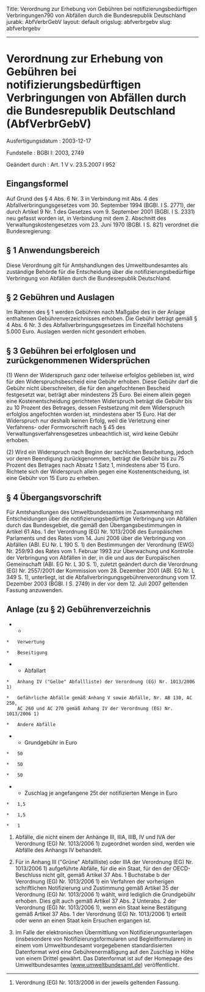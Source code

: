Title: Verordnung zur Erhebung von Gebühren bei notifizierungsbedürftigen Verbringungen790
  von Abfällen durch die Bundesrepublik Deutschland
jurabk: AbfVerbrGebV
layout: default
origslug: abfverbrgebv
slug: abfverbrgebv

---

# Verordnung zur Erhebung von Gebühren bei notifizierungsbedürftigen Verbringungen von Abfällen durch die Bundesrepublik Deutschland (AbfVerbrGebV)

Ausfertigungsdatum
:   2003-12-17

Fundstelle
:   BGBl I: 2003, 2749

Geändert durch
:   Art. 1 V v. 23.5.2007 I 952


## Eingangsformel

Auf Grund des § 4 Abs. 6 Nr. 3 in Verbindung mit Abs. 4 des
Abfallverbringungsgesetzes vom 30. September 1994 (BGBl. I S. 2771),
der durch Artikel 9 Nr. 1 des Gesetzes vom 9. September 2001 (BGBl. I
S. 2331) neu gefasst worden ist, in Verbindung mit dem 2. Abschnitt
des Verwaltungskostengesetzes vom 23. Juni 1970 (BGBl. I S. 821)
verordnet die Bundesregierung:


## § 1 Anwendungsbereich

Diese Verordnung gilt für Amtshandlungen des Umweltbundesamtes als
zuständige Behörde für die Entscheidung über die
notifizierungsbedürftige Verbringung von Abfällen durch die
Bundesrepublik Deutschland.


## § 2 Gebühren und Auslagen

Im Rahmen des § 1 werden Gebühren nach Maßgabe des in der Anlage
enthaltenen Gebührenverzeichnisses erhoben. Die Gebühr beträgt gemäß §
4 Abs. 6 Nr. 3 des Abfallverbringungsgesetzes im Einzelfall höchstens
5\.000 Euro. Auslagen werden nicht gesondert erhoben.


## § 3 Gebühren bei erfolglosen und zurückgenommenen Widersprüchen

(1) Wenn der Widerspruch ganz oder teilweise erfolglos geblieben ist,
wird für den Widerspruchsbescheid eine Gebühr erhoben. Diese Gebühr
darf die Gebühr nicht überschreiten, die für den angefochtenen
Bescheid festgesetzt war, beträgt aber mindestens 25 Euro. Bei einem
allein gegen eine Kostenentscheidung gerichteten Widerspruch beträgt
die Gebühr bis zu 10 Prozent des Betrages, dessen Festsetzung mit dem
Widerspruch erfolglos angefochten worden ist, mindestens aber 15 Euro.
Hat der Widerspruch nur deshalb keinen Erfolg, weil die Verletzung
einer Verfahrens- oder Formvorschrift nach § 45 des
Verwaltungsverfahrensgesetzes unbeachtlich ist, wird keine Gebühr
erhoben.

(2) Wird ein Widerspruch nach Beginn der sachlichen Bearbeitung,
jedoch vor deren Beendigung zurückgenommen, beträgt die Gebühr bis zu
75 Prozent des Betrages nach Absatz 1 Satz 1, mindestens aber 15 Euro.
Richtete sich der Widerspruch allein gegen eine Kostenentscheidung,
ist eine Gebühr von 15 Euro zu erheben.


## § 4 Übergangsvorschrift

Für Amtshandlungen des Umweltbundesamtes im Zusammenhang mit
Entscheidungen über die notifizierungsbedürftige Verbringung von
Abfällen durch das Bundesgebiet, die gemäß den Übergangsbestimmungen
in Artikel 61 Abs. 1 der Verordnung (EG) Nr. 1013/2006 des
Europäischen Parlaments und des Rates vom 14. Juni 2006 über die
Verbringung von Abfällen (ABl. EU Nr. L 190 S. 1) den Bestimmungen der
Verordnung (EWG) Nr. 259/93 des Rates vom 1. Februar 1993 zur
Überwachung und Kontrolle der Verbringung von Abfällen in der, in die
und aus der Europäischen Gemeinschaft (ABl. EG Nr. L 30 S. 1), zuletzt
geändert durch die Verordnung (EG) Nr. 2557/2001 der Kommission vom
28\. Dezember 2001 (ABl. EG Nr. L 349 S. 1), unterliegt, ist die
Abfallverbringungsgebührenverordnung vom 17. Dezember 2003 (BGBl. I S.
2749) in der vor dem 12. Juli 2007 geltenden Fassung anzuwenden.


## Anlage (zu § 2) Gebührenverzeichnis


*    *
    *   Verwertung

    *   Beseitigung


*    *   Abfallart

    *   Anhang IV ("Gelbe" Abfallliste) der Verordnung (EG) Nr. 1013/2006 1)

    *   Gefährliche Abfälle gemäß Anhang V sowie Abfälle, Nr. AB 130, AC 250,
        AC 260 und AC 270 gemäß Anhang IV der Verordnung (EG) Nr. 1013/2006 1)

    *   Andere Abfälle


*    *   Grundgebühr in Euro

    *   50

    *   50

    *   50


*    *   Zuschlag je angefangene 25t der notifizierten Menge in Euro

    *   1,5

    *   1,5

    *   1




1.  Abfälle, die nicht einem der Anhänge III, IIIA, IIIB, IV und IVA der
    Verordnung (EG) Nr. 1013/2006 1) zugeordnet worden sind, werden wie
    Abfälle des Anhangs IV behandelt.


2.  Für in Anhang III ("Grüne" Abfallliste) oder IIIA der Verordnung (EG)
    Nr. 1013/2006 1) aufgeführte Abfälle, für die ein Staat, für den der
    OECD-Beschluss nicht gilt, gemäß Artikel 37 Abs. 1 Buchstabe b der
    Verordnung (EG) Nr. 1013/2006 1) ein Verfahren der vorherigen
    schriftlichen Notifizierung und Zustimmung gemäß Artikel 35 der
    Verordnung (EG) Nr. 1013/2006 1) wählt, wird lediglich die Grundgebühr
    erhoben. Dies gilt auch gemäß Artikel 37 Abs. 2 Unterabs. 2 der
    Verordnung (EG) Nr. 1013/2006 1), wenn ein Staat keine Bestätigung
    gemäß Artikel 37 Abs. 1 der Verordnung (EG) Nr. 1013/2006 1) erteilt
    oder wenn an einen Staat kein Ersuchen ergangen ist.


3.  Im Falle der elektronischen Übermittlung von Notifizierungsunterlagen
    (insbesondere von Notifizierungsformularen und Begleitformularen) in
    einem vom Umweltbundesamt vorgegebenen standardisierten Datenformat
    wird eine Gebührenermäßigung auf den Zuschlag in Höhe von einem
    Drittel gewährt. Das Datenformat ist auf der Homepage des
    Umweltbundesamtes (www.umweltbundesamt.de) veröffentlicht.



-----

1)  Verordnung (EG) Nr. 1013/2006 in der jeweils geltenden Fassung.




